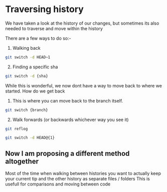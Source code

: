 # Traversing history

We have taken a look at the history of our changes, but sometimes its also needed to traverse and move within the history

There are a few ways to do so:-

1. Walking back

```bash
git switch -d HEAD~1
```

2. Finding a specific sha

```bash
git switch -d {sha}
```

While this is wonderful, we now dont have a way to move back to where we started. How do we get back

1. This is where you can move back to the branch itself.

```bash
git switch {branch}
```

2. Walk forwards (or backwards whichever way you see it)

```bash
git reflog
```

```bash
git switch -d HEAD@{1}
```

## Now I am proposing a different method altogether

Most of the time when walking between histories you want to actually keep your current tip and the other history as separate files / folders
This is usefull for comparisons and moving between code
